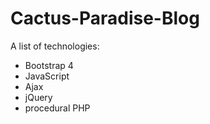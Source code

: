 # Cactus-Paradise-Blog
A list of technologies:
- Bootstrap 4
- JavaScript
- Ajax
- jQuery
- procedural PHP

